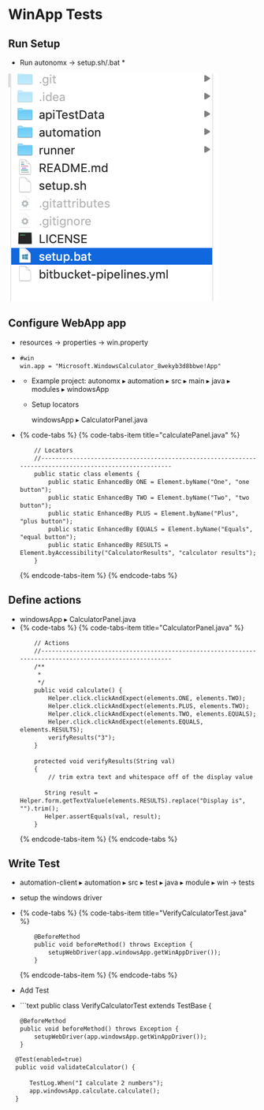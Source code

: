 # WinApp Tests

## Run Setup

* Run autonomx -&gt; setup.sh/.bat
  * 

![](../.gitbook/assets/image%20%2846%29.png)

## Configure WebApp app

* resources -&gt; properties -&gt; win.property
* ```text
  #win
  win.app = "Microsoft.WindowsCalculator_8wekyb3d8bbwe!App"
  ```
* * Example project: ⁨autonomx ▸ ⁨automation⁩ ▸ ⁨src⁩ ▸ ⁨main⁩ ▸ ⁨java⁩ ▸ ⁨modules⁩ ▸ windowsApp⁩
  * Setup locators

    windowsApp ▸ CalculatorPanel.java
* {% code-tabs %}
  {% code-tabs-item title="calculatePanel.java" %}
  ```text
      // Locators
      //--------------------------------------------------------------------------------------------------------    
      public static class elements {
          public static EnhancedBy ONE = Element.byName("One", "one button");
          public static EnhancedBy TWO = Element.byName("Two", "two button");
          public static EnhancedBy PLUS = Element.byName("Plus", "plus button");
          public static EnhancedBy EQUALS = Element.byName("Equals", "equal button");
          public static EnhancedBy RESULTS = Element.byAccessibility("CalculatorResults", "calculator results");
      }
  ```
  {% endcode-tabs-item %}
  {% endcode-tabs %}

## Define actions

* windowsApp ▸ CalculatorPanel.java
* {% code-tabs %}
  {% code-tabs-item title="CalculatorPanel.java" %}
  ```text
      // Actions
      //--------------------------------------------------------------------------------------------------------    
      /**
       * 
       */
      public void calculate() {
          Helper.click.clickAndExpect(elements.ONE, elements.TWO);
          Helper.click.clickAndExpect(elements.PLUS, elements.TWO);
          Helper.click.clickAndExpect(elements.TWO, elements.EQUALS);
          Helper.click.clickAndExpect(elements.EQUALS, elements.RESULTS);
          verifyResults("3");
      }

      protected void verifyResults(String val)
      {
          // trim extra text and whitespace off of the display value

         String result =  Helper.form.getTextValue(elements.RESULTS).replace("Display is", "").trim();
         Helper.assertEquals(val, result);
      }
  ```
  {% endcode-tabs-item %}
  {% endcode-tabs %}

## Write Test

* ⁨automation-client⁩ ▸ ⁨automation⁩ ▸ ⁨src⁩ ▸ ⁨test ▸ ⁨java⁩ ▸ ⁨module ▸ ⁨win -&gt; tests
* setup the windows driver
* {% code-tabs %}
  {% code-tabs-item title="VerifyCalculatorTest.java" %}
  ```text
      @BeforeMethod
      public void beforeMethod() throws Exception {
          setupWebDriver(app.windowsApp.getWinAppDriver());
      }
  ```
  {% endcode-tabs-item %}
  {% endcode-tabs %}
* Add Test
* \`\`\`text public class VerifyCalculatorTest extends TestBase {

  ```text
  @BeforeMethod
  public void beforeMethod() throws Exception {
      setupWebDriver(app.windowsApp.getWinAppDriver());
  }
  ```

```text
  @Test(enabled=true) 
  public void validateCalculator() {

      TestLog.When("I calculate 2 numbers");
      app.windowsApp.calculate.calculate();
  }
```


